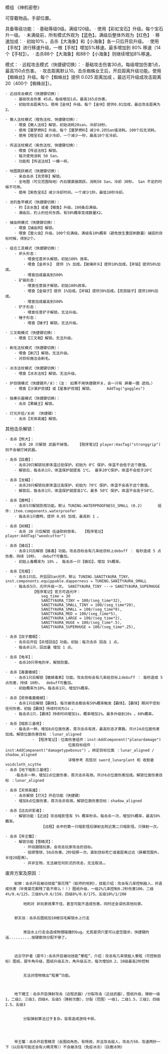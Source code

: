 模组 《神机密卷》

可穿戴物品。手部位置。

具备等级功能：
    · 基础等级0级。满级120级。
    · 使用【彩虹宝石】升级。每个宝石升一级。
    · 未满级前，所有模式外观为【蓝色】。满级后整体外观为【红色】
    · 移速加成：
        · 初始10% 。击杀【大海象】和【小海象】各一只后开启升级。
        · 使用【手杖】进行移速升级。一根【手杖】增加5%移速。最多增加到 80% 移速（14个【手杖】）。
        · 击杀88个【大海象】和88个【小海象】则继续增加8%移速。


模式：
    · 远程攻击模式（快捷键切换）：
        · 基础攻击伤害30点。每级增加伤害1点，最高150点伤害。
        · 攻击距离默认10。击杀蜘蛛女王后，开启距离升级功能。使用【蜘蛛丝】升级。每个【蜘蛛丝】提供 0.025 距离加成 。最远可升级成攻击距离20（400个【蜘蛛丝】）。

    · 近战攻击模式（快捷键切换）：
        · 基础攻击伤害 45点。每级增加1点。最高165点伤害。
        · 初始攻击距离为1。使用【金块】升级。每个【金块】提供0.01加成，最远攻击距离为2。

    · 懒人法杖模式（橙色法杖、快捷键切换）：
        · 喂食【懒人法杖】解锁，初始消耗20san，冷却10秒。
        · 使用【噩梦燃料】升级，每个【噩梦燃料】减少0.2的San值消耗。100个后无消耗。
        · 使用【橙宝石】减少冷却，一个减少一秒，最高10个无冷却。
    
    · 传送法杖模式（紫色法杖、快捷键切换）：
        · 喂食【传送法杖】解锁。
        · 每次使用消耗 50 San。
        · 功能和【传送法杖】一模一样。

    · 地图跳跃模式（快捷键切换）：
        · 亲自击杀【克劳斯】解锁。
        · 全地图（可见范围陆地）内右键直接跳跃。消耗50 San。冷却 30秒。 San 不足的时候不可用。
        · 使用【紫色宝石】减少冷却时间。一个减少1秒。最低10秒冷却。

    · 池钓鱼竿模式（快捷键切换）：
        · 钓【淡水鱼】或者【鳗鱼】升级。100条后满级。
        · 满级后，钓上的任何东西，有50%概率变成数量X2。

    · 捕虫网模式（快捷键切换）：
        · 喂食【捕虫网】解锁。
        · 喂食【萤火虫】升级。100个后满级。满级有10%概率（避免放生重捉刷数量）捕捉的目标时候，得到2个。

    · 组合工具模式（快捷键切换）：
        · 斧头形态：
            · 喂食任意斧头解锁。初始100% 效率。
            · 喂食【金斧头】 提供 1% 加成。【玻璃斧头】提供10%加成。【斧镐】提供50%加成。
            · 喂食加成最高到500%
        · 矿镐形态：
            · 喂食任意镐子解锁。初始100%效率。
            · 喂食【金镐子】提供 1%加成。【斧镐】提供30%加成。【亮茄镐子】提供100%加成。
            · 喂食加成最高到500%
        · 铲子形态：
            · 喂食任意铲子解锁。无法升级。
        · 锤子形态：
            · 喂食【锤子】解锁。无法升级。

    · 三叉戟模式（快捷键切换）：
        · 喂食【三叉戟】解锁。无法升级。

    · 剃毛法杖模式（快捷键切换）：
        · 喂食【剃刀】解锁。无法升级。
        · 对目标施法会剃毛。
    
    · 冰冻法杖模式（快捷键切换）：
        · 喂食【冰冻法杖】解锁。无法升级。

    · 护目镜模式（快捷键开/关）：（注： 如果不用快捷键开关，会一只有 屏幕一圈 遮挡。）
        · 喂食【沙漠护目镜】或【星象护目镜】解锁。      AddTag("goggles")

    · 独奏乐器模式（快捷键切换）：
        · 击杀【果蝇王】解锁。

    · 灯光开启/关闭 （快捷键）：
        · 击杀【天体英雄】解锁。


其他击杀解锁：

    · 击杀【熊大】：
        · 击杀 20 只解锁 武器不掉落。   【程序笔记】player:HasTag("stronggrip") 则不会被打掉武器。

    · 击杀【巨鹿】：
        · 击杀20只解锁玩家体温过低保护。初始为 0℃ 保护。体温不会低于这个数值。
        · 解锁后，每击杀1只，体温保护就提高 1℃。 最多20℃保护。体温不会低于20℃

    · 击杀【龙蝇】：
        · 击杀20只解锁玩家体温过高保护，初始为 70℃ 保护。体温不会高于这个数值。
        · 解锁后，每击杀1只，体温保护就提高1℃。最多 50℃ 保护。体温不会高于50℃。
    
    · 击杀【鹿鸭】：
        · 击杀5只解锁防雨功能。默认 TUNING.WATERPROOFNESS_SMALL (0.2)       组件: item.components.waterproofer  
        · 每击杀1只鹿鸭，提供 0.05 加成，最高到 1 。

    · 击杀【树精】：
        · 击杀 20 只后解锁 伍迪砍树效率。  【程序笔记】player:AddTag("woodcutter")

    · 击杀【蜂后】：
        · 击杀1只后解锁【蜂毒】功能。攻击目标会有几率给目标上debuff ： 每秒造成 5 点伤害，持续 10秒。  debuff可叠加。
        · 初始上毒概率为 10% 。 每击杀一只【蜂后】，增加 5%概率。

    · 击杀【克眼】：
        · 击杀1只后，开启回San光环。默认 TUNING.SANITYAURA_TINY。   inst.components.equippable.dapperness = TUNING.SANITYAURA_SMALL
        · 每击杀5只，光环升级一次。 SANITYAURA_TINY ---> SANITYAURA_SUPERHUGE
                【程序笔记】官方可选光环：
                    seg_time = 30
                    SANITYAURA_TINY = 100/(seg_time*32),
                    SANITYAURA_SMALL_TINY = 100/(seg_time*20),
                    SANITYAURA_SMALL = 100/(seg_time*8),
                    SANITYAURA_MED = 100/(seg_time*5),
                    SANITYAURA_LARGE = 100/(seg_time*2),
                    SANITYAURA_HUGE = 100/(seg_time*.5),
                    SANITYAURA_SUPERHUGE = 100/(seg_time*.25),

    · 击杀【双子魔眼】：
        · 击杀后开启【杀怪回血】功能。初始：每次击杀 回血 1 点。
        · 每击杀1只，回血量 增加 1 点。

    · 击杀【电羊】：
        · 击杀20只带电的羊，解锁防雷。

    · 击杀【毒菌蟾蜍】：
        · 击杀1只后解锁【蟾蜍毒素】功能。攻击目标会有几率给目标上debuff ： 每秒造成 5 点伤害，持续 10秒。  debuff可叠加。
        · 初始概率为10%。每击杀1只，增加5%概率。

    · 击杀【悲惨毒菌蟾蜍】：
        · 击杀1只后解锁【霸体】。每次被攻击都会有50%概率触发【霸体】。【霸体】期间不受到任何伤害。初始【霸体】持续时间为1s 。
        · 每击杀1只，【霸体】持续时间增加1s，概率增加1%。最多升级到10s 。60%概率。

    · 击杀【暗影三基佬】：
        · 每击杀一种，增加8点位面伤害，首次击杀有效，最高形态才算数。共计24点位面伤害加成。解锁位面伤害目标 ：lunar_aligned
                · 【程序笔记】：位面伤害组件：inst:AddComponent("planardamage") 
                                位面目标组件 ：inst:AddComponent("damagetypebonus") 。绑定目标位面 ：lunar_aligned / shadow_aligned
                                详情参考 亮茄剑 sword_lunarplant 和 收割者 voidcloth_scythe
    · 击杀【地下暗影三基佬】：
        ·每击杀一种，增加2点位面伤害，首次击杀有效。共计6点位面伤害加成。解锁位面伤害目标 ：lunar_aligned

    · 击杀【天体英雄】：
        · 击杀解锁【灯光】开启功能（快捷键）
        · 增加8点位面伤害，首次击杀有效。解锁位面伤害目标：shadow_aligned

    · 击杀【远古织影者】：
        · 解锁功能：【近战】攻击暗影怪有 5% 概率秒杀。每击杀一次，增加5%概率，最高50%概率。
                    【远程】击中的第一只暗影怪后弹射去附近第二只暗影怪。只弹射一次。

    · 击杀【帝王蟹】：
        · 解锁功能【雪精灵】：
            · 环绕跟随玩家。会攻击玩家攻击的目标。
            · 投掷雪球，50点伤害。2秒投掷一次。直到目标死亡或者距离过远（屏幕范围外，半径20距离）。
            · 并非生物，无法被任何形式的攻击，无法取消。。












废弃方案及原因 ：

        蚁狮：击杀开启被动技能“菊花残”（蚁师的地刺），技能介绍：攻击有几率控制敌人，并造成伤害（毕竟菊花都残了能不疼么！！）图纸升级，一级2%几率控制0.2秒伤害100，二级4%/0.4/125，三级6%/0.6/150，四级8%/0.8/175，五级10%/1/200

            地刺对 非玩家效果不佳，甚至可能不造成伤害。同时还会误伤其他玩家。
        
        
        邪天翁：击杀后图纸加10根羽毛解锁水上行走


            常驻水上行走会造成物理碰撞的bug。尤其是洞穴里可以虚空踏步。快捷键的话..........按键都快分配不够了。
        


        远古守护者（犀牛):击杀开启被动技能”晕眩“，介绍：攻击有几率使敌人晕眩（可控制目标）图纸，犀牛角升级，图纸升级五次，角升级五次，每次增加0.2，10级最高2秒控制
                
            
            无法对怪物做出“眩晕”功能。



        地下猪王：击杀开启弹射攻击（远程武器）/分裂攻击（近战武器），图纸升级，弹射一级1，二级2，三级3，四级4，五级5（弹射次数），分裂（范围）一级1，二级1.5，三级2，四级2.5，五级3


            分裂弹射算法过于复杂。容易造成游戏卡顿。




        帝王蟹：击杀开启雪精灵（会围绕角色，有特效，并且攻击敌人，攻击力50，攻速两秒一下（以后有可能还会有火精灵等））不会被冻住（免疫冰冻）（巨鹿冰狗）

